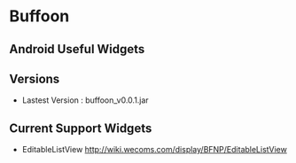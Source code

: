 Buffoon
=======

## Android Useful Widgets ##


## Versions ##

* Lastest Version : buffoon_v0.0.1.jar


## Current Support Widgets ##

* EditableListView http://wiki.wecoms.com/display/BFNP/EditableListView 

